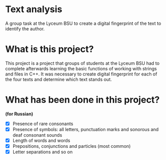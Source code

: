 # Text analysis
A group task at the Lyceum BSU to create a digital fingerprint of the text to identify the author.

# What is this project?
This project is a project that groups of students at the Lyceum BSU had to complete afterwards
learning the basic functions of working with strings and files in C++. It was necessary to create digital
fingerprint for each of the four texts and determine which text stands out.

# What has been done in this project?

**(for Russian)**

- [x] Presence of rare consonants
- [x] Presence of symbols: all letters, punctuation marks and sonorous and deaf consonant sounds
- [x] Length of words and words
- [x] Prepositions, conjunctions and particles (most common)
- [x] Letter separations and so on
